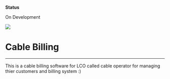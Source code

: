 <b>Status</b><p>On Development</p>
<img src="https://i.ibb.co/Q6WCTX7/Screenshot-35.png">
<h1>Cable Billing</h1>
<hr>
<p>
    This is a cable billing software for LCO called cable operator for managing thier customers and billing system :)
</p>

